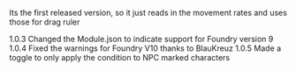 Its the first released version, so it just reads in the movement rates and uses those for drag ruler



1.0.3 Changed the Module.json to indicate support for Foundry version 9
1.0.4 Fixed the warnings for Foundry V10 thanks to BlauKreuz
1.0.5 Made a toggle to only apply the condition to NPC marked characters